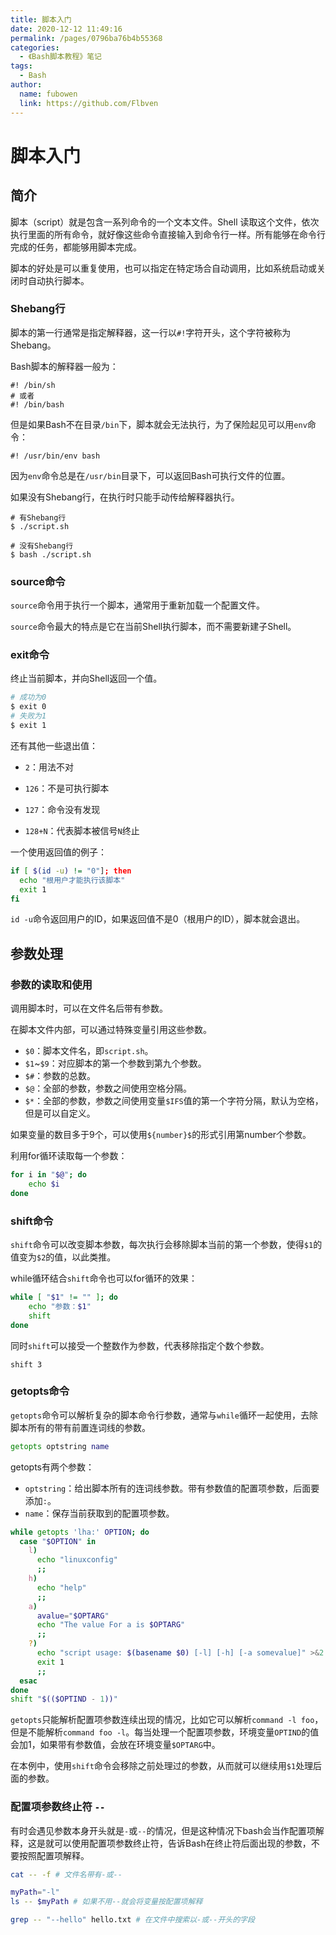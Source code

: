 ```yaml
---
title: 脚本入门
date: 2020-12-12 11:49:16
permalink: /pages/0796ba76b4b55368
categories:
  - 《Bash脚本教程》笔记
tags:
  - Bash
author:
  name: fubowen
  link: https://github.com/Flbven
---
```


# 脚本入门

## 简介

脚本（script）就是包含一系列命令的一个文本文件。Shell 读取这个文件，依次执行里面的所有命令，就好像这些命令直接输入到命令行一样。所有能够在命令行完成的任务，都能够用脚本完成。

脚本的好处是可以重复使用，也可以指定在特定场合自动调用，比如系统启动或关闭时自动执行脚本。

### Shebang行

脚本的第一行通常是指定解释器，这一行以`#!`字符开头，这个字符被称为Shebang。

Bash脚本的解释器一般为：

```shell
#! /bin/sh
# 或者
#! /bin/bash
```

但是如果Bash不在目录`/bin`下，脚本就会无法执行，为了保险起见可以用`env`命令：

```shell
#! /usr/bin/env bash
```

因为`env`命令总是在`/usr/bin`目录下，可以返回Bash可执行文件的位置。

如果没有Shebang行，在执行时只能手动传给解释器执行。

```shell
# 有Shebang行
$ ./script.sh

# 没有Shebang行
$ bash ./script.sh
```

### source命令

`source`命令用于执行一个脚本，通常用于重新加载一个配置文件。

`source`命令最大的特点是它在当前Shell执行脚本，而不需要新建子Shell。

### exit命令

终止当前脚本，并向Shell返回一个值。

```bash
# 成功为0
$ exit 0
# 失败为1
$ exit 1
```

还有其他一些退出值：

- `2`：用法不对

- `126`：不是可执行脚本
- `127`：命令没有发现
- `128+N`：代表脚本被信号`N`终止

一个使用返回值的例子：

```bash
if [ $(id -u) != "0"]; then
  echo "根用户才能执行该脚本"
  exit 1
fi
```

`id -u`命令返回用户的ID，如果返回值不是0（根用户的ID），脚本就会退出。

## 参数处理

### 参数的读取和使用

调用脚本时，可以在文件名后带有参数。

在脚本文件内部，可以通过特殊变量引用这些参数。

- `$0`：脚本文件名，即`script.sh`。
- `$1`~`$9`：对应脚本的第一个参数到第九个参数。
- `$#`：参数的总数。
- `$@`：全部的参数，参数之间使用空格分隔。
- `$*`：全部的参数，参数之间使用变量`$IFS`值的第一个字符分隔，默认为空格，但是可以自定义。

如果变量的数目多于9个，可以使用`${number}$`的形式引用第number个参数。

利用for循环读取每一个参数：

```bash
for i in "$@"; do
	echo $i
done
```

### shift命令

`shift`命令可以改变脚本参数，每次执行会移除脚本当前的第一个参数，使得`$1`的值变为`$2`的值，以此类推。

while循环结合`shift`命令也可以for循环的效果：

```bash
while [ "$1" != "" ]; do
	echo "参数：$1"
	shift
done
```

同时`shift`可以接受一个整数作为参数，代表移除指定个数个参数。

```shell
shift 3
```

### getopts命令

`getopts`命令可以解析复杂的脚本命令行参数，通常与`while`循环一起使用，去除脚本所有的带有前置连词线的参数。

```bash
getopts optstring name
```

getopts有两个参数：

- `optstring`：给出脚本所有的连词线参数。带有参数值的配置项参数，后面要添加`:`。
- `name`：保存当前获取到的配置项参数。

```bash
while getopts 'lha:' OPTION; do
  case "$OPTION" in
    l)
      echo "linuxconfig"
      ;;
    h)
      echo "help"
      ;;
    a)
      avalue="$OPTARG"
      echo "The value For a is $OPTARG"
      ;;
    ?)
      echo "script usage: $(basename $0) [-l] [-h] [-a somevalue]" >&2
      exit 1
      ;;
  esac
done
shift "$(($OPTIND - 1))"
```

`getopts`只能解析配置项参数连续出现的情况，比如它可以解析`command -l foo`，但是不能解析`command foo -l`。每当处理一个配置项参数，环境变量`OPTIND`的值会加1，如果带有参数值，会放在环境变量`$OPTARG`中。

在本例中，使用`shift`命令会移除之前处理过的参数，从而就可以继续用`$1`处理后面的参数。

### 配置项参数终止符 `--`

有时会遇见参数本身开头就是`-`或`--`的情况，但是这种情况下bash会当作配置项解释，这是就可以使用配置项参数终止符，告诉Bash在终止符后面出现的参数，不要按照配置项解释。

```bash
cat -- -f # 文件名带有-或--

myPath="-l"
ls -- $myPath # 如果不用--就会将变量按配置项解释

grep -- "--hello" hello.txt # 在文件中搜索以-或--开头的字段
```
